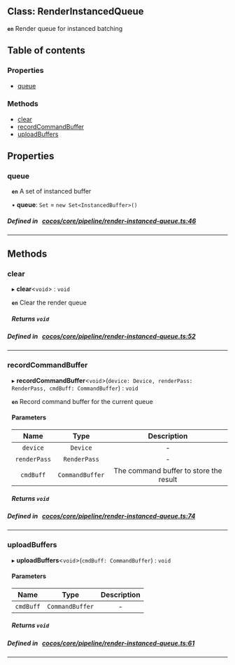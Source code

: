 
## Class: RenderInstancedQueue






**`en`** Render queue for instanced batching


<div class="table-of-content">
<h2>Table of contents</h2>


### Properties

- [ queue](#queue)

### Methods

- [ clear](#clear)
- [ recordCommandBuffer](#recordCommandBuffer)
- [ uploadBuffers](#uploadBuffers)
</div>

## Properties


### queue
<div style="margin-left: 10px;">



**`en`** A set of instanced buffer




•  **queue**:
`Set`  = `new Set<InstancedBuffer>()`
</div>

##### Defined in &nbsp;   [cocos/core/pipeline/render-instanced-queue.ts:46](https://github.com/cocos-creator/engine/blob/c7bf6b8a9/cocos/core/pipeline/render-instanced-queue.ts#L46)&nbsp;


___

<!---->
## Methods

### clear

<div style="margin-left: 10px;">

▸   **clear**<`void`\> : `void`



**`en`** Clear the render queue




##### Returns `void`
</div>

##### Defined in &nbsp;   [cocos/core/pipeline/render-instanced-queue.ts:52](https://github.com/cocos-creator/engine/blob/c7bf6b8a9/cocos/core/pipeline/render-instanced-queue.ts#L52)&nbsp;
___
### recordCommandBuffer

<div style="margin-left: 10px;">

▸   **recordCommandBuffer**<`void`\>(`device: Device, renderPass: RenderPass, cmdBuff: CommandBuffer`) : `void`



**`en`** Record command buffer for the current queue



#### Parameters

| Name | Type | Description |
| :------: | :------: | :------: |
| `device` | `Device` | - |
| `renderPass` | `RenderPass` | - |
| `cmdBuff` | `CommandBuffer` | The command buffer to store the result  |


##### Returns `void`
</div>

##### Defined in &nbsp;   [cocos/core/pipeline/render-instanced-queue.ts:74](https://github.com/cocos-creator/engine/blob/c7bf6b8a9/cocos/core/pipeline/render-instanced-queue.ts#L74)&nbsp;
___
### uploadBuffers

<div style="margin-left: 10px;">

▸   **uploadBuffers**<`void`\>(`cmdBuff: CommandBuffer`) : `void`



#### Parameters

| Name | Type | Description |
| :------: | :------: | :------: |
| `cmdBuff` | `CommandBuffer` | - |


##### Returns `void`
</div>

##### Defined in &nbsp;   [cocos/core/pipeline/render-instanced-queue.ts:61](https://github.com/cocos-creator/engine/blob/c7bf6b8a9/cocos/core/pipeline/render-instanced-queue.ts#L61)&nbsp;
___
<!---->



